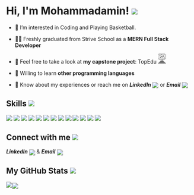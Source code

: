 
### <h1> Hi, I'm Mohammadamin! <img src = "https://raw.githubusercontent.com/MartinHeinz/MartinHeinz/master/wave.gif" width = 50px> </h1>
<p align='center'>





</p>

- 👀 I’m interested in Coding and Playing Basketball.

- 👨‍🎓 Freshly graduated from Strive School as a **MERN Full Stack Developer**

- 🔭 Feel free to take a look at **my capstone project**: TopEdu <a href="https://topedu.vercel.app" style='color:white'> <font style='color:white'><img style='color:white' width = '22px'  src='https://github.com/MSajedian/Topedu-Reactjs/blob/main/public/topedu-logo.svg'/></a> </font>


- 🌱 Willing to learn **other programming languages**

- 📄 Know about my experiences or reach me on ***LinkedIn***  <a href = 'https://www.linkedin.com/in/mohammadamin-sajedian-6a001471/'> <img paddingTop='25px' width = '22px' align= 'center' src="https://raw.githubusercontent.com/rahulbanerjee26/githubAboutMeGenerator/main/icons/linked-in-alt.svg"/></a> or ***Email*** <a href="mailto:mohammadsajedian@gmail.com"><img paddingTop='25px' width = '22px' align= 'center' src="https://upload.wikimedia.org/wikipedia/commons/thumb/7/7e/Gmail_icon_%282020%29.svg/512px-Gmail_icon_%282020%29.svg.png"/></a>



##  <h2> Skills <img src = "https://media2.giphy.com/media/QssGEmpkyEOhBCb7e1/giphy.gif?cid=ecf05e47a0n3gi1bfqntqmob8g9aid1oyj2wr3ds3mg700bl&rid=giphy.gif" width = 32px> </h2>
 
<span>
 <img width ='32px' src ='https://raw.githubusercontent.com/rahulbanerjee26/githubAboutMeGenerator/main/icons/css.svg'> 
   <img width ='32px' src ='https://raw.githubusercontent.com/rahulbanerjee26/githubAboutMeGenerator/main/icons/html.svg'> 
 <img width ='32px' src ='https://raw.githubusercontent.com/rahulbanerjee26/githubAboutMeGenerator/main/icons/javascript.svg'> 
 <img width ='32px' src ='https://raw.githubusercontent.com/rahulbanerjee26/githubAboutMeGenerator/main/icons/reactjs.svg'> 
 <img width ='32px' src ='https://raw.githubusercontent.com/rahulbanerjee26/githubAboutMeGenerator/main/icons/bootstrap.svg'>
<img width ='32px' src ='https://raw.githubusercontent.com/rahulbanerjee26/githubAboutMeGenerator/main/icons/redux.svg'> 
 <img width ='32px' src ='https://raw.githubusercontent.com/rahulbanerjee26/githubAboutMeGenerator/main/icons/nodejs.svg'> 
 <img width ='32px' src ='https://raw.githubusercontent.com/rahulbanerjee26/githubAboutMeGenerator/main/icons/express.svg'> 
<img width ='32px' src ='https://raw.githubusercontent.com/rahulbanerjee26/githubAboutMeGenerator/main/icons/mongodb.svg'> 
 <img width ='32px' src ='https://raw.githubusercontent.com/rahulbanerjee26/githubAboutMeGenerator/main/icons/postgresql.svg'> 
 <img width ='32px' src ='https://raw.githubusercontent.com/rahulbanerjee26/githubAboutMeGenerator/main/icons/github.svg'> 
<img width ='32px' src ='https://raw.githubusercontent.com/rahulbanerjee26/githubAboutMeGenerator/main/icons/heroku.svg'> 
 <img width ='32px' src ='https://raw.githubusercontent.com/rahulbanerjee26/githubAboutMeGenerator/main/icons/typescript.svg'> 
</span>

<h2> Connect with me <img src='https://raw.githubusercontent.com/ShahriarShafin/ShahriarShafin/main/Assets/handshake.gif' width="100px"> </h2>

***LinkedIn***  <a href = 'https://www.linkedin.com/in/mohammadamin-sajedian-6a001471'> <img width = '32px' align= 'center' src="https://raw.githubusercontent.com/rahulbanerjee26/githubAboutMeGenerator/main/icons/linked-in-alt.svg"/></a> & ***Email*** <a href="mailto:mohammadsajedian@gmail.com"><img paddingTop='25px' width = '22px' align= 'center' src="https://upload.wikimedia.org/wikipedia/commons/thumb/7/7e/Gmail_icon_%282020%29.svg/512px-Gmail_icon_%282020%29.svg.png"/></a>


<h2> My GitHub Stats <img src='https://https://www.nicepng.com/png/detail/816-8166864_email-icons-business-card-email-vector-svg.png' width='32px'> </h2>




<a href="https://github.com/anuraghazra/github-readme-stats">
<img align="left" src="https://github-readme-stats.vercel.app/api?username=MSajedian&count_private=true&show_icons=true&theme=light" />
</a>
<a href="https://github.com/anuraghazra/convoychat">
<img align="center" src="https://github-readme-stats.vercel.app/api/top-langs/?username=MSajedian&theme=light" />
</a>

